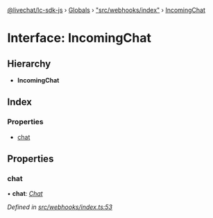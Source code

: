 [@livechat/lc-sdk-js](../README.md) › [Globals](../globals.md) › ["src/webhooks/index"](../modules/_src_webhooks_index_.md) › [IncomingChat](_src_webhooks_index_.incomingchat.md)

# Interface: IncomingChat

## Hierarchy

* **IncomingChat**

## Index

### Properties

* [chat](_src_webhooks_index_.incomingchat.md#chat)

## Properties

###  chat

• **chat**: *[Chat](_src_objects_index_.chat.md)*

*Defined in [src/webhooks/index.ts:53](https://github.com/livechat/lc-sdk-js/blob/04572ce/src/webhooks/index.ts#L53)*
